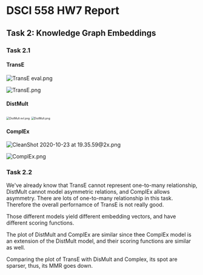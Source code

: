 # DSCI 558 HW7 Report


## Task 2: Knowledge Graph Embeddings

### Task 2.1

#### TransE

![TransE eval.png](https://i.loli.net/2020/11/11/kNcLgWxA4lPsJKS.png)

![TransE.png](https://i.loli.net/2020/11/11/GrFNBlY9H5yR3K2.png)

#### DistMult

<img src="https://i.loli.net/2020/11/11/TgU9nWwXk4tlohB.png" alt="DistMult evl.png" style="zoom: 50%;" />

<img src="https://i.loli.net/2020/11/11/VvF6gyNRqGBnc83.png" alt="DistMult.png" style="zoom: 50%;" />

#### ComplEx

![CleanShot 2020-10-23 at 19.35.59@2x.png](https://i.loli.net/2020/10/24/ONUrilZxPG27MbT.png)

![ComplEx.png](https://i.loli.net/2020/11/11/6DsawfemLdOGl9F.png)

### Task 2.2

We've already know that TransE cannot represent one-to-many relationship, DistMult cannot model asymmetric relations, and ComplEx allows asymmetry. There are lots of one-to-many relationship in this task. Therefore the overall perfornamce of TransE is not really good.

Those different models yield different embedding vectors, and have different scoring functions.

The plot of DistMult and ComplEx are similar since thee ComplEx model is an extension of the DistMult model, and their scoring functions are similar as well.

Comparing the plot of TransE with DisMult and Complex, its spot are sparser, thus, its MMR goes down.

